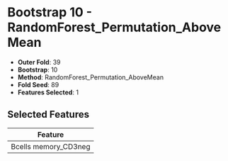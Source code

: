 # Bootstrap 10 - RandomForest_Permutation_AboveMean

- **Outer Fold**: 39
- **Bootstrap**: 10
- **Method**: RandomForest_Permutation_AboveMean
- **Fold Seed**: 89
- **Features Selected**: 1

## Selected Features

| Feature |
|---------|
| Bcells memory_CD3neg |
